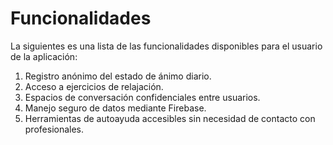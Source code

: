 # Funcionalidades

La siguientes es una lista de las funcionalidades disponibles para el usuario de la aplicación:

1. Registro anónimo del estado de ánimo diario.
2. Acceso a ejercicios de relajación.
3. Espacios de conversación confidenciales entre usuarios.
4. Manejo seguro de datos mediante Firebase.
5. Herramientas de autoayuda accesibles sin necesidad de contacto con profesionales.
